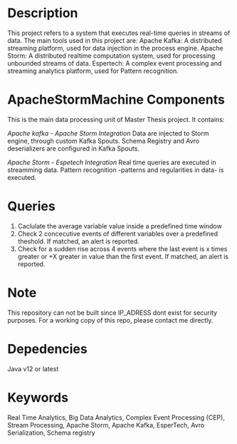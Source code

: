 # Description 
This project refers to a system that executes real-time queries in streams of data.
The main tools used in this project are:
Apache Kafka: A distributed streaming platform, used for data injection in the process engine.
Apache Storm: A distributed realtime computation system, used for processing unbounded streams of data.
Espertech: A complex event processing and streaming analytics platform, used for Pattern recognition. 

# ApacheStormMachine Components
This is the main data processing unit of Master Thesis project.
It contains:

*Apache kafka - Apache Storm Integration*
Data are injected to Storm engine, through custom Kafka Spouts.
Schema Registry and Avro deserializers are configured in Kafka Spouts.

*Apache Storm - Espetech Integration*
Real time queries are executed in streamming data.
Pattern recognition -patterns and regularities in data- is executed.

# Queries
1. Caclulate the average variable value inside a predefined time window
2. Check 2 concecutive events of different variables over a predefined theshold. If matched, an alert is reported.
3. Check for a sudden rise across 4 events where the last event is x times greater or +X greater in value than the first event. If matched, an alert is reported.

# Note
This repository can not be built since IP_ADRESS dont exist for security purposes. 
For a working copy of this repo, please contact me directly.

# Depedencies 
Java v12 or latest

# Keywords # 
Real Time Analytics, 
Big Data Analytics, 
Complex Event Processing (CEP), 
Stream Processing, 
Apache Storm,
Apache Kafka,
EsperTech, 
Avro Serialization, 
Schema registry 

